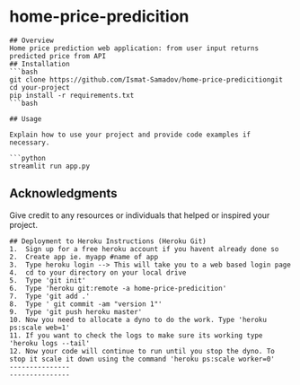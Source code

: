 
# home-price-predicition
```
## Overview
Home price prediction web application: from user input returns predicted price from API
## Installation
```bash
git clone https://github.com/Ismat-Samadov/home-price-predicitiongit
cd your-project
pip install -r requirements.txt
```bash

## Usage

Explain how to use your project and provide code examples if necessary.

```python
streamlit run app.py
```

## Acknowledgments

Give credit to any resources or individuals that helped or inspired your project.

```
## Deployment to Heroku Instructions (Heroku Git)
1.  Sign up for a free heroku account if you havent already done so
2.  Create app ie. myapp #name of app
3.  Type heroku login --> This will take you to a web based login page
4.  cd to your directory on your local drive
5.  Type 'git init'
6.  Type 'heroku git:remote -a home-price-predicition'
7.  Type 'git add .'
8.  Type ' git commit -am "version 1"'
9.  Type 'git push heroku master'
10. Now you need to allocate a dyno to do the work. Type 'heroku ps:scale web=1'
11. If you want to check the logs to make sure its working type 'heroku logs --tail'
12. Now your code will continue to run until you stop the dyno. To stop it scale it down using the command 'heroku ps:scale worker=0'
---------------
---------------
